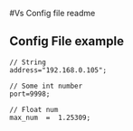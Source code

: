 #Vs Config file readme

## Config File example
```
// String
address="192.168.0.105";

// Some int number
port=9998;

// Float num
max_num  =  1.25309;
```
